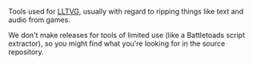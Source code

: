 Tools used for [LLTVG](http://www.lltvg.com/), usually with regard to ripping things like text and audio from games.

We don't make releases for tools of limited use (like a Battletoads script extractor), so you might find what you're looking for in the source repository.